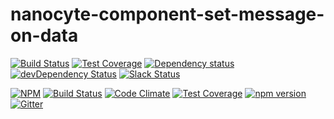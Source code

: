 # nanocyte-component-set-message-on-data

[![Build Status](https://travis-ci.org/octoblu/nanocyte-component-set-message-on-data.svg?branch=master)](https://travis-ci.org/octoblu/nanocyte-component-set-message-on-data)
[![Test Coverage](https://codecov.io/gh/octoblu/nanocyte-component-set-message-on-data/branch/master/graph/badge.svg)](https://codecov.io/gh/octoblu/nanocyte-component-set-message-on-data)
[![Dependency status](http://img.shields.io/david/octoblu/nanocyte-component-set-message-on-data.svg?style=flat)](https://david-dm.org/octoblu/nanocyte-component-set-message-on-data)
[![devDependency Status](http://img.shields.io/david/dev/octoblu/nanocyte-component-set-message-on-data.svg?style=flat)](https://david-dm.org/octoblu/nanocyte-component-set-message-on-data#info=devDependencies)
[![Slack Status](http://community-slack.octoblu.com/badge.svg)](http://community-slack.octoblu.com)

[![NPM](https://nodei.co/npm/nanocyte-component-set-message-on-data.svg?style=flat)](https://npmjs.org/package/nanocyte-component-set-message-on-data)
[![Build Status](https://travis-ci.org/octoblu/nanocyte-component-set-message-on-data.svg?branch=master)](https://travis-ci.org/octoblu/nanocyte-component-set-message-on-data)
[![Code Climate](https://codeclimate.com/github/octoblu/nanocyte-component-set-message-on-data/badges/gpa.svg)](https://codeclimate.com/github/octoblu/nanocyte-component-set-message-on-data)
[![Test Coverage](https://codeclimate.com/github/octoblu/nanocyte-component-set-message-on-data/badges/coverage.svg)](https://codeclimate.com/github/octoblu/nanocyte-component-set-message-on-data)
[![npm version](https://badge.fury.io/js/nanocyte-component-set-message-on-data.svg)](http://badge.fury.io/js/nanocyte-component-set-message-on-data)
[![Gitter](https://badges.gitter.im/octoblu/help.svg)](https://gitter.im/octoblu/help)
